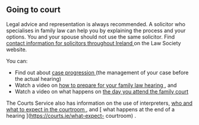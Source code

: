 ##  Going to court

Legal advice and representation is always recommended. A solicitor who
specialises in family law can help you by explaining the process and your
options. You and your spouse should not use the same solicitor. Find [ contact
information for solicitors throughout Ireland
](https://www.lawsociety.ie/Find-a-Solicitor) on the Law Society website.

You can:

  * Find out about [ case progression ](https://www.courts.ie/case-progression) (the management of your case before the actual hearing) 
  * Watch a video on [ how to prepare for your family law hearing ](https://www.youtube.com/watch?v=0xRlTh-_2-w&t=3s) , and 
  * Watch a video on what happens on [ the day you attend the family court ](https://www.youtube.com/watch?v=n9r-MwSXvlo)

The Courts Service also has information on the use of interpreters, [ who and
what to expect in the courtroom ](https://courts.ie/what-expect-courtroom) ,
and [ what happens at the end of a hearing ](https://courts.ie/what-expect-
courtroom) .

